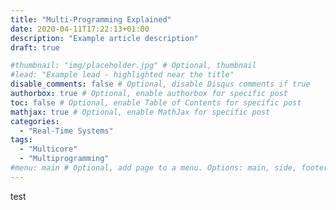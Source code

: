 ```yaml
---
title: "Multi-Programming Explained"
date: 2020-04-11T17:22:13+01:00
description: "Example article description"
draft: true

#thumbnail: "img/placeholder.jpg" # Optional, thumbnail
#lead: "Example lead - highlighted near the title"
disable_comments: false # Optional, disable Disqus comments if true
authorbox: true # Optional, enable authorbox for specific post
toc: false # Optional, enable Table of Contents for specific post
mathjax: true # Optional, enable MathJax for specific post
categories:
  - "Real-Time Systems"
tags:
  - "Multicore"
  - "Multiprogramming"
#menu: main # Optional, add page to a menu. Options: main, side, footer
---
```


test
